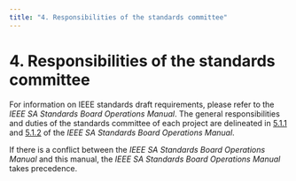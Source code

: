 ```yaml
---
title: "4. Responsibilities of the standards committee"
---
```


# 4. Responsibilities of the standards committee

For information on IEEE standards draft requirements, please refer to the *IEEE SA Standards Board Operations Manual*. The general responsibilities and duties of the standards committee of each project are delineated in [5.1.1](http://standards.ieee.org/develop/policies/opman/sect5.html) and [5.1.2](http://standards.ieee.org/develop/policies/opman/sect5.html) of the *IEEE SA Standards Board Operations Manual*.

If there is a conflict between the *IEEE SA Standards Board Operations Manual* and this manual, the *IEEE SA Standards Board Operations Manual* takes precedence.